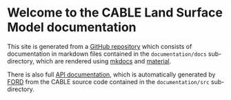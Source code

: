 # Welcome to the CABLE Land Surface Model documentation

This site is generated from a [GitHub repository][repo]
which consists of documentation in markdown files contained in the `documentation/docs` sub-directory, which are rendered using [mkdocs] and [material]. 

There is also full [API documentation][API], which is automatically generated by [FORD] from the CABLE source code contained in the `documentation/src` sub-directory. 

[FORD]: https://github.com/Fortran-FOSS-Programmers/ford
[API]: api
[mkdocs]: mkdocs.org
[material]: https://squidfunk.github.io/mkdocs-material/
[repo]: https://github.com/CABLE-LSM/cable-docs/